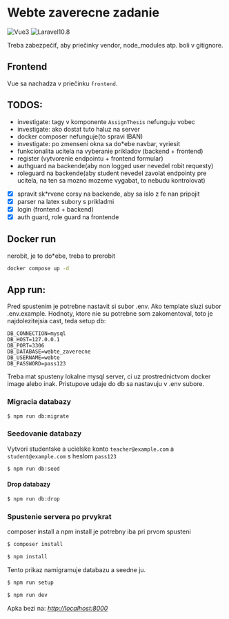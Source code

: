 # Webte zaverecne zadanie
![Vue3](https://img.shields.io/badge/Vue-3-green)
![Laravel10.8](https://img.shields.io/badge/Laravel-10.8-red)


Treba zabezpečiť, aby priečinky vendor, node_modules atp. boli v gitignore.
## Frontend
Vue sa nachadza v priečinku `frontend`.

## TODOS:
- investigate: tagy v komponente `AssignThesis` nefunguju vobec
- investigate: ako dostat tuto haluz na server
- docker composer nefunguje(to spravi IBAN)
- investigate: po zmenseni okna sa do*ebe navbar, vyriesit
- funkcionalita ucitela na vyberanie prikladov (backend + frontend)
- register (vytvorenie endpointu + frontend formular)
- authguard na backende(aby non logged user nevedel robit requesty)
- roleguard na backende(aby student nevedel zavolat endpointy pre ucitela, na ten sa mozno mozeme vygabat, to nebudu kontrolovat)
- [x] spravit sk*rvene corsy na backende, aby sa islo z fe nan pripojit
- [x] parser na latex subory s prikladmi
- [x] login (frontend + backend)
- [x] auth guard, role guard na frontende

## Docker run
nerobit, je to do*ebe, treba to prerobit
```bash
docker compose up -d
```

## App run:
Pred spustenim je potrebne nastavit si subor .env. Ako template sluzi subor .env.example. Hodnoty,
ktore nie su potrebne som zakomentoval, toto je najdolezitejsia cast, teda setup db:
```
DB_CONNECTION=mysql
DB_HOST=127.0.0.1
DB_PORT=3306
DB_DATABASE=webte_zaverecne
DB_USERNAME=webte
DB_PASSWORD=pass123
```

Treba mat spusteny lokalne mysql server, ci uz prostrednictvom docker image alebo inak.
Pristupove udaje do db sa nastavuju v .env subore.
### Migracia databazy
```bash
$ npm run db:migrate
```
### Seedovanie databazy
Vytvori studentske a ucielske konto `teacher@example.com` a `student@example.com` s heslom `pass123`

```bash
$ npm run db:seed
```
#### Drop databazy
```bash
$ npm run db:drop
```


### Spustenie servera po prvykrat
composer install a npm install je potrebny iba pri prvom spusteni
```bash
$ composer install 
```
```bash
$ npm install
```
Tento prikaz namigramuje databazu a seedne ju.
```bash
$ npm run setup
```
```bash
$ npm run dev
```
Apka bezi na: _[http://localhost:8000](http://localhost:8000)_
